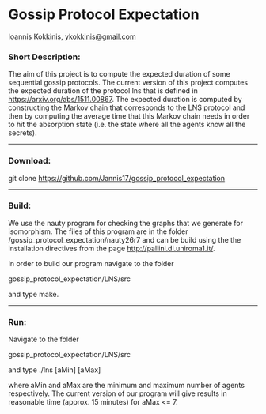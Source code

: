 # Gossip Protocol Expectation 

Ioannis Kokkinis, ykokkinis@gmail.com

### Short Description:

The aim of this project is to compute the expected duration
of some sequential gossip protocols. The current version of
this project computes the expected duration of the protocol
lns that is defined in https://arxiv.org/abs/1511.00867.
The expected duration is computed by constructing the
Markov chain that corresponds to the LNS protocol and then
by computing the average time that this Markov chain needs
in order to hit the absorption state (i.e. the state where
all the agents know all the secrets).

---

### Download:

git clone https://github.com/Jannis17/gossip_protocol_expectation

---

### Build:

We use the nauty program for checking the graphs that we
generate for isomorphism. The files of this program are
in the folder /gossip_protocol_expectation/nauty26r7 and
can be build using the the installation directives from
the page http://pallini.di.uniroma1.it/.

In order to build our program navigate to the folder

gossip_protocol_expectation/LNS/src

and type make.

---

### Run:
Navigate to the folder

gossip_protocol_expectation/LNS/src

and type ./lns [aMin] [aMax]

where aMin and aMax are the minimum and maximum number
of agents respectively. The current version of our
program will give results in reasonable time
(approx. 15 minutes) for aMax <= 7.
